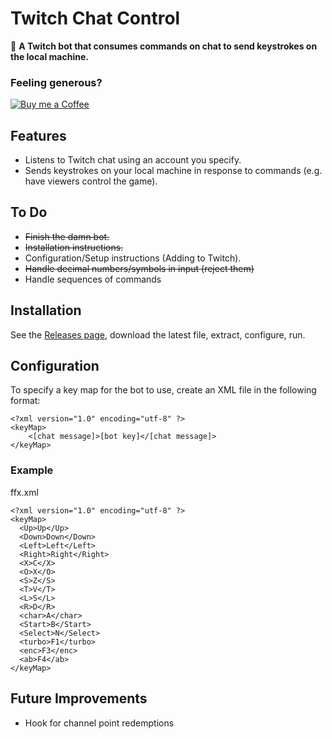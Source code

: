 ﻿# Twitch Chat Control
🤖 **A Twitch bot that consumes commands on chat to send keystrokes on the local machine.**

### Feeling generous?
[![Buy me a Coffee](https://www.buymeacoffee.com/assets/img/custom_images/orange_img.png)](https://www.buymeacoffee.com/brofar)

## Features
* Listens to Twitch chat using an account you specify.
* Sends keystrokes on your local machine in response to commands (e.g. have viewers control the game).

## To Do
* ~~Finish the damn bot.~~
* ~~Installation instructions.~~
* Configuration/Setup instructions (Adding to Twitch).
* ~~Handle decimal numbers/symbols in input (reject them)~~
* Handle sequences of commands

## Installation
See the [Releases page](https://github.com/brofar/TwitchChatControl/releases), download the latest file, extract, configure, run.

## Configuration
To specify a key map for the bot to use, create an XML file in the following format:
```
<?xml version="1.0" encoding="utf-8" ?>
<keyMap>
    <[chat message]>[bot key]</[chat message]>
</keyMap>
```

### Example
ffx.xml
```
<?xml version="1.0" encoding="utf-8" ?>
<keyMap>
  <Up>Up</Up>
  <Down>Down</Down>
  <Left>Left</Left>
  <Right>Right</Right>
  <X>C</X>
  <O>X</O>
  <S>Z</S>
  <T>V</T>
  <L>S</L>
  <R>D</R>
  <char>A</char>
  <Start>B</Start>
  <Select>N</Select>
  <turbo>F1</turbo>
  <enc>F3</enc>
  <ab>F4</ab>
</keyMap>
```

## Future Improvements
* Hook for channel point redemptions
